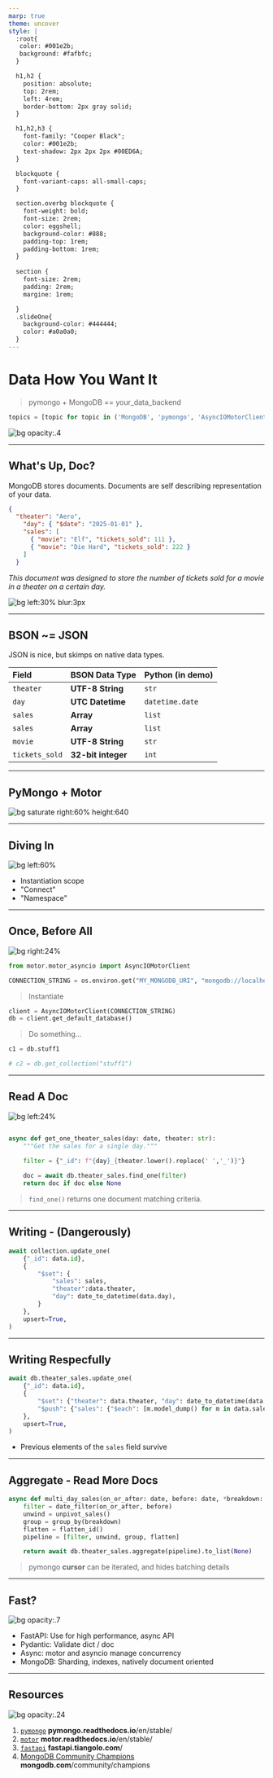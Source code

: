```yaml
---
marp: true
theme: uncover
style: |
  :root{
   color: #001e2b;
   background: #fafbfc;
  }

  h1,h2 {
    position: absolute;
    top: 2rem;
    left: 4rem;
    border-bottom: 2px gray solid;
  }

  h1,h2,h3 {
    font-family: "Cooper Black";
    color: #001e2b;
    text-shadow: 2px 2px 2px #00ED6A;
  }

  blockquote {
    font-variant-caps: all-small-caps;
  }

  section.overbg blockquote {    
    font-weight: bold;
    font-size: 2rem;
    color: eggshell;
    background-color: #888;
    padding-top: 1rem;
    padding-bottom: 1rem;
  }
  
  section {
    font-size: 2rem;
    padding: 2rem;
    margine: 1rem;

  }
  .slideOne{
    background-color: #444444;
    color: #a0a0a0;
  }
---
```

# Data How You Want It

> pymongo + MongoDB == your_data_backend


```python
topics = [topic for topic in ('MongoDB', 'pymongo', 'AsyncIOMotorClient', 'FastAPI')]
```

![bg opacity:.4](assets/Caustics.gif)

---

## What's Up, Doc?

MongoDB stores documents. Documents are self describing representation of your data.

```json
{
  "theater": "Aero",
    "day": { "$date": "2025-01-01" },
    "sales": [
      { "movie": "Elf", "tickets_sold": 111 },
      { "movie": "Die Hard", "tickets_sold": 222 }
    ]
  }
```

_This document was designed to store the number of tickets sold for a movie in a theater on a certain day._

![bg left:30% blur:3px](assets/doc.png)

---

## BSON ~= JSON

JSON is nice, but skimps on native data types.

Field| BSON Data Type | Python (in demo)
:-- |:-- |:--
`theater` | **UTF-8 String** | `str`
`day` | **UTC Datetime** | `datetime.date`
`sales` | **Array** | `list`
`sales` | **Array** | `list`
`movie` | **UTF-8 String** | `str`
`tickets_sold` | **32-bit integer** | `int`

---

## PyMongo + Motor

![bg saturate right:60% height:640](assets/pymongo_motor_mongodb.svg)

---

## Diving In

![bg left:60%](assets/diving_in.jpg)

- Instantiation scope
- "Connect"
- "Namespace"

---

## Once, Before All

![bg right:24%](assets/atlas_globe.webp)
```python
from motor.motor_asyncio import AsyncIOMotorClient

CONNECTION_STRING = os.environ.get("MY_MONGODB_URI", "mongodb://localhost/demo")
```

> Instantiate

```python
client = AsyncIOMotorClient(CONNECTION_STRING)
db = client.get_default_database()
```

> Do something...

```python
c1 = db.stuff1

# c2 = db.get_collection("stuff1")
```

---

## Read A Doc

![bg left:24%](assets/reading.jpg)

```python

async def get_one_theater_sales(day: date, theater: str):
    """Get the sales for a single day."""

    filter = {"_id": f"{day}_{theater.lower().replace(' ','_')}"}
    
    doc = await db.theater_sales.find_one(filter)
    return doc if doc else None
```

> `find_one()` returns one document matching criteria.
---

## Writing - (Dangerously)

```python
await collection.update_one(
    {"_id": data.id},
    {
        "$set": {
            "sales": sales,
            "theater":data.theater,
            "day": date_to_datetime(data.day),
        }
    },
    upsert=True,
)
```
<!-- The danger is that sales array gets replaced completely. Previous elements gone -->
---

## Writing Respecfully

```python
await db.theater_sales.update_one(
    {"_id": data.id},
    {
        "$set": {"theater": data.theater, "day": date_to_datetime(data.day)},
        "$push": {"sales": {"$each": [m.model_dump() for m in data.sales]}},
    },
    upsert=True,
)
```

* Previous elements of the `sales` field survive
<!-- This write respects existing array elements -->
---

## Aggregate - Read More Docs

```python
async def multi_day_sales(on_or_after: date, before: date, *breakdown: str):
    filter = date_filter(on_or_after, before)
    unwind = unpivot_sales()
    group = group_by(breakdown)
    flatten = flatten_id()
    pipeline = [filter, unwind, group, flatten]

    return await db.theater_sales.aggregate(pipeline).to_list(None)
```

> pymongo **cursor** can be iterated, and hides batching details

---

## Fast?

![bg opacity:.7](assets/rocket_launch.jpg)

- FastAPI: Use for high performance, async API
- Pydantic: Validate dict / doc
- Async: motor and asyncio manage concurrency
- MongoDB: Sharding, indexes, natively document oriented

---

## Resources

![bg opacity:.24](assets/library.jpg)


1. [`pymongo`](//pymongo.readthedocs.io/en/stable/) **pymongo.readthedocs.io**/en/stable/
1. [`motor`](//motor.readthedocs.io/en/stable/) **motor.readthedocs.io**/en/stable/
1. [`fastapi`](//fastapi.tiangolo.com/) **fastapi.tiangolo.com**/
1. [MongoDB Community Champions](//www.mongodb.com/community/champions/) **mongodb.com**/community/champions
